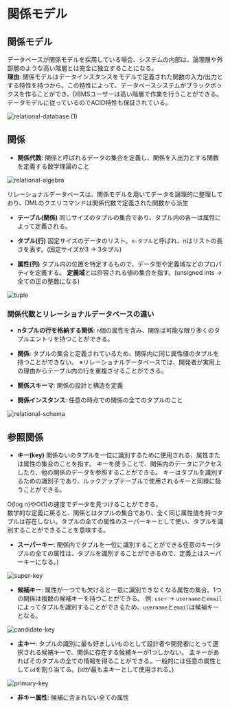 # 関係モデル

## 関係モデル
データベースが関係モデルを採用している場合、システムの内部は、論理層や外部層のような高い階層とは完全に独立することになる。  
**理由**: 関係モデルはデータインスタンスをモデルで定義された関数の入力/出力とする特性を持つから。この特性によって、データベースシステムがブラックボックスを作ることができ、DBMSユーザーは高い階層で作業を行うことができる。データモデルに従っているのでACID特性も保証されている。

![relational-database (1)](https://github.com/user-attachments/assets/c10a56e2-252f-4468-999b-f70658810140)

## 関係
- **関係代数**: 関係と呼ばれるデータの集合を定義し、関係を入出力とする関数を定義する数学理論のこと

![relational-algebra](https://github.com/user-attachments/assets/1d412977-63a8-449a-9730-b01b1ad464c8)

リレーショナルデータベースは、関係モデルを用いてデータを論理的に整理しており、DMLのクエリコマンドは関係代数で定義された関数から派生  

- **テーブル(関係)**
同じサイズのタプルの集合であり、タプル内の各一は属性によって定義される。

- **タプル(行)**
固定サイズのデータのリスト。`n-タプル`と呼ばれ、nはリストの長さを表す。(固定サイズが3 -> 3タプル)

- **属性(列)**
タプル内の位置を特定するもので、データ型や定義域などのプロパティを定義する。
**定義域**とは許容される値の集合を指す。(unsigned ints -> 全ての正の整数になる)

![tuple](https://github.com/user-attachments/assets/868f506c-170b-45b3-bc33-513fcfa2c668)

### 関係代数とリレーショナルデータベースの違い
- **nタプルの行を格納する関係**: `n`個の属性を含み、関係は可能な限り多くのタプルエントリを持つことができる。
- **関係**: タプルの集合と定義されているため、関係内に同じ属性値のタプルを持つことができない。
※リレーショナルデータベースでは、開発者が実用上の理由からテーブル内の行を重複させることができる。

- **関係スキーマ**: 関係の設計と構造を定義
- **関係インスタンス**: 任意の時点での関係の全てのタプルのこと

![relational-schema](https://github.com/user-attachments/assets/f8263859-f0ca-4276-922c-944d8125ac14)


## 参照関係
- **キー(key)**
関係ないのタプルを一位に識別するために使用される、属性または属性の集合のことを指す。
キーを使うことで、関係内のデータにアクセスしたり、他の関係のデータを参照することができる。
キーはタプルを識別するための識別子であり、ルックアップテーブルで使用されるキーと同様に扱うことができる。

O(log n)やO(1)の速度でデータを見つけることができる。  
数学的な定義に戻ると、関係とはタプルの集合であり、全く同じ属性値を持つタプルは存在しない。タプルの全ての属性のスーパーキーとして使い、タプルを識別することができることを意味する。  
- **スーパーキー**: 関係内でタプルを一位に識別することができる任意のキー(タプルの全ての属性は、タプルを識別することができるので、定義上はスーパーキーになる。)

![super-key](https://github.com/user-attachments/assets/b123da61-70ad-47e8-8cea-d3200c9e5167)

- **候補キー**: 属性が一つでも欠けると一意に識別できなくなる属性の集合。1つの関係は複数の候補キーを持つことができる。
  例: `user` -> `username`と`email`によってタプルを識別することができるため、`username`と`email`は候補キーとなる。

![candidate-key](https://github.com/user-attachments/assets/ecc5ba13-47d8-483d-821f-a61c45cc6c1c)

- **主キー**: タプルの識別に最も好ましいものとして設計者や開発者にとって選択される候補キーで、関係に存在する候補キーが1つしかない。
  主キーがあればそのタプルの全ての情報を得ることができる。一般的には任意の属性として`id`を割り当てる。(idが最も主キーとして使用される。)

![primary-key](https://github.com/user-attachments/assets/154586e4-ab11-4f20-843b-c457e63d75b8)

- **非キー属性**: 候補に含まれない全ての属性
